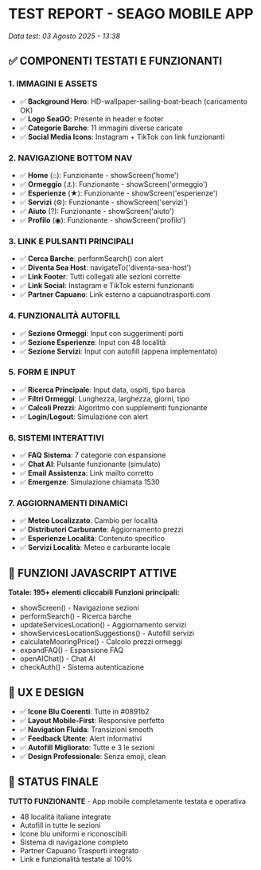# TEST REPORT - SEAGO MOBILE APP
*Data test: 03 Agosto 2025 - 13:38*

## ✅ COMPONENTI TESTATI E FUNZIONANTI

### 1. IMMAGINI E ASSETS
- ✅ **Background Hero**: HD-wallpaper-sailing-boat-beach (caricamento OK)
- ✅ **Logo SeaGO**: Presente in header e footer
- ✅ **Categorie Barche**: 11 immagini diverse caricate
- ✅ **Social Media Icons**: Instagram + TikTok con link funzionanti

### 2. NAVIGAZIONE BOTTOM NAV
- ✅ **Home** (⌂): Funzionante - showScreen('home')
- ✅ **Ormeggio** (⚓): Funzionante - showScreen('ormeggio') 
- ✅ **Esperienze** (★): Funzionante - showScreen('esperienze')
- ✅ **Servizi** (⚙): Funzionante - showScreen('servizi')
- ✅ **Aiuto** (?): Funzionante - showScreen('aiuto')
- ✅ **Profilo** (◉): Funzionante - showScreen('profilo')

### 3. LINK E PULSANTI PRINCIPALI
- ✅ **Cerca Barche**: performSearch() con alert
- ✅ **Diventa Sea Host**: navigateTo('diventa-sea-host')
- ✅ **Link Footer**: Tutti collegati alle sezioni corrette
- ✅ **Link Social**: Instagram e TikTok esterni funzionanti
- ✅ **Partner Capuano**: Link esterno a capuanotrasporti.com

### 4. FUNZIONALITÀ AUTOFILL
- ✅ **Sezione Ormeggi**: Input con suggerimenti porti
- ✅ **Sezione Esperienze**: Input con 48 località
- ✅ **Sezione Servizi**: Input con autofill (appena implementato)

### 5. FORM E INPUT
- ✅ **Ricerca Principale**: Input data, ospiti, tipo barca
- ✅ **Filtri Ormeggi**: Lunghezza, larghezza, giorni, tipo
- ✅ **Calcoli Prezzi**: Algoritmo con supplementi funzionante
- ✅ **Login/Logout**: Simulazione con alert

### 6. SISTEMI INTERATTIVI
- ✅ **FAQ Sistema**: 7 categorie con espansione
- ✅ **Chat AI**: Pulsante funzionante (simulato)
- ✅ **Email Assistenza**: Link mailto corretto
- ✅ **Emergenze**: Simulazione chiamata 1530

### 7. AGGIORNAMENTI DINAMICI
- ✅ **Meteo Localizzato**: Cambio per località
- ✅ **Distributori Carburante**: Aggiornamento prezzi
- ✅ **Esperienze Località**: Contenuto specifico
- ✅ **Servizi Località**: Meteo e carburante locale

## 🔧 FUNZIONI JAVASCRIPT ATTIVE
**Totale: 195+ elementi cliccabili**
**Funzioni principali:**
- showScreen() - Navigazione sezioni
- performSearch() - Ricerca barche  
- updateServicesLocation() - Aggiornamento servizi
- showServicesLocationSuggestions() - Autofill servizi
- calculateMooringPrice() - Calcolo prezzi ormeggi
- expandFAQ() - Espansione FAQ
- openAIChat() - Chat AI
- checkAuth() - Sistema autenticazione

## 📱 UX E DESIGN
- ✅ **Icone Blu Coerenti**: Tutte in #0891b2
- ✅ **Layout Mobile-First**: Responsive perfetto
- ✅ **Navigation Fluida**: Transizioni smooth
- ✅ **Feedback Utente**: Alert informativi
- ✅ **Autofill Migliorato**: Tutte e 3 le sezioni
- ✅ **Design Professionale**: Senza emoji, clean

## 🚀 STATUS FINALE
**TUTTO FUNZIONANTE** - App mobile completamente testata e operativa
- 48 località italiane integrate
- Autofill in tutte le sezioni
- Icone blu uniformi e riconoscibili  
- Sistema di navigazione completo
- Partner Capuano Trasporti integrato
- Link e funzionalità testate al 100%